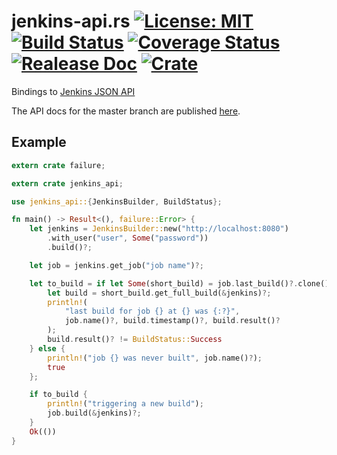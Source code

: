 # jenkins-api.rs [![License: MIT](https://img.shields.io/badge/License-MIT-yellow.svg)](https://opensource.org/licenses/MIT) [![Build Status](https://travis-ci.org/mockersf/jenkins-api.rs.svg?branch=master)](https://travis-ci.org/mockersf/jenkins-api.rs) [![Coverage Status](https://coveralls.io/repos/github/mockersf/jenkins-api.rs/badge.svg?branch=master)](https://coveralls.io/github/mockersf/jenkins-api.rs?branch=master) [![Realease Doc](https://docs.rs/jenkins_api/badge.svg)](https://docs.rs/jenkins_api) [![Crate](https://img.shields.io/crates/v/jenkins_api.svg)](https://crates.io/crates/jenkins_api)

Bindings to [Jenkins JSON API](https://wiki.jenkins.io/display/JENKINS/Remote+access+API)

The API docs for the master branch are published [here](https://mockersf.github.io/jenkins-api.rs/).

## Example

```rust
extern crate failure;

extern crate jenkins_api;

use jenkins_api::{JenkinsBuilder, BuildStatus};

fn main() -> Result<(), failure::Error> {
    let jenkins = JenkinsBuilder::new("http://localhost:8080")
        .with_user("user", Some("password"))
        .build()?;

    let job = jenkins.get_job("job name")?;

    let to_build = if let Some(short_build) = job.last_build()?.clone() {
        let build = short_build.get_full_build(&jenkins)?;
        println!(
            "last build for job {} at {} was {:?}",
            job.name()?, build.timestamp()?, build.result()?
        );
        build.result()? != BuildStatus::Success
    } else {
        println!("job {} was never built", job.name()?);
        true
    };

    if to_build {
        println!("triggering a new build");
        job.build(&jenkins)?;
    }
    Ok(())
}
```
